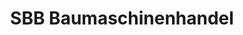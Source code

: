 ---
title: "SBB Baumaschinenhandel"
url: /schneverdingen/sbb-baumaschinenhandel/
shop: Allgemein
---